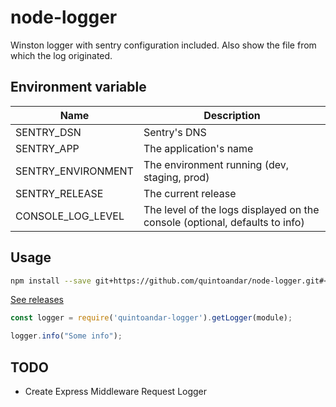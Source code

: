 # node-logger

Winston logger with sentry configuration included. Also show the file from which the log originated.

## Environment variable

|        Name          |                 Description                  |
| -------------------- | -------------------------------------------- |
| SENTRY_DSN           | Sentry's DNS                                 |
| SENTRY_APP           | The application's name                       |
| SENTRY_ENVIRONMENT   | The environment running (dev, staging, prod) |
| SENTRY_RELEASE       | The current release                          |
| CONSOLE_LOG_LEVEL    | The level of the logs displayed on the console (optional, defaults to info) |

## Usage

```sh
npm install --save git+https://github.com/quintoandar/node-logger.git#<latest-release-version>
```
[See releases](https://github.com/quintoandar/node-logger/releases)

```js
const logger = require('quintoandar-logger').getLogger(module);

logger.info("Some info");
```

## TODO

- Create Express Middleware Request Logger

